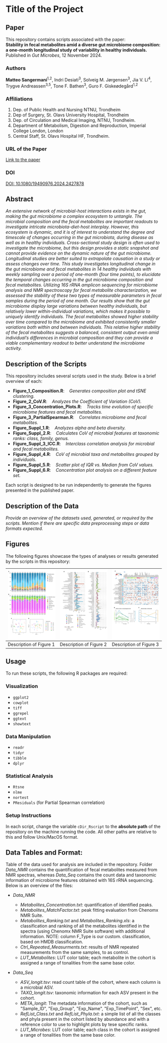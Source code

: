 # Title of the Project

## Paper
This repository contains scripts associated with the paper:  
**Stability in fecal metabolites amid a diverse gut microbiome composition: a one-month longitudinal study of variability in healthy individuals.**  
Published in *Gut Microbes*, 12 November 2024.

### Authors
**Matteo Sangermani**<sup>1,2</sup>, Indri Desiati<sup>3</sup>, Solveig M. Jørgensen<sup>3</sup>, Jia V. Li<sup>4</sup>, Trygve Andreassen<sup>3,5</sup>, Tone F. Bathen<sup>3</sup>, Guro F. Giskeødegård<sup>1,2</sup>

### Affiliations
1. Dep. of Public Health and Nursing NTNU, Trondheim
2. Dep of Surgery, St. Olavs University Hospital, Trondheim
3. Dep. of Circulation and Medical Imaging, NTNU, Trondheim.
4. Department of Metabolism, Digestion and Reproduction, Imperial College London, London
5. Central Staff, St. Olavs Hospital HF, Trondheim.

### URL of the Paper
[Link to the paper](URL_of_your_paper)

### DOI
[DOI: 10.1080/19490976.2024.2427878](https://doi.org/10.1080/19490976.2024.2427878)

## Abstract
*An extensive network of microbial-host interactions exists in the gut, making the gut microbiome a complex ecosystem to untangle. The microbial composition and the fecal metabolites are important readouts to investigate intricate microbiota-diet-host interplay. However, this ecosystem is dynamic, and it is of interest to understand the degree and timescale of changes occurring in the gut microbiota, during disease as well as in healthy individuals. Cross-sectional study design is often used to investigate the microbiome, but this design provides a static snapshot and cannot provide evidence on the dynamic nature of the gut microbiome. Longitudinal studies are better suited to extrapolate causation in a study or assess changes over time.
This study investigates longitudinal change in the gut microbiome and fecal metabolites in 14 healthy individuals with weekly sampling over a period of one-month (four time points), to elucidate the temporal changes occurring in the gut microbiome composition and fecal metabolites. Utilizing 16S rRNA amplicon sequencing for microbiome analysis and NMR spectroscopy for fecal metabolite characterization, we assessed the stability of these two types of measurable parameters in fecal samples during the period of one month. Our results show that the gut microbiome display large variations between healthy individuals, but relatively lower within-individual variations, which makes it possible to uniquely identify individuals. The fecal metabolites showed higher stability over time compared to the microbiome and exhibited consistently smaller variations both within and between individuals. This relative higher stability of the fecal metabolites suggests a balanced, consistent output even amid individual’s differences in microbial composition and they can provide a viable complementary readout to better understand the microbiome activity.*

## Description of the Scripts

This repository includes several scripts used in the study. Below is a brief overview of each:

- **Figure_1_Composition.R**: &nbsp;&nbsp;&nbsp;*Generates composition plot and tSNE clustering.*
- **Figure_2_CoV.R**: &nbsp;&nbsp;&nbsp;*Analyzes the Coefficient of Variation (CoV).*
- **Figure_3_Concentration_Plots.R**: &nbsp;&nbsp;&nbsp;*Tracks time evolution of specific microbiome features and fecal metabolites.*
- **Figure_3_PartialSpearman.R**: &nbsp;&nbsp;&nbsp;*Correlates microbiome and fecal metabolites.*
- **Figure_Suppl_1.R**: &nbsp;&nbsp;&nbsp;*Analyzes alpha and beta diversity.*
- **Figure_Suppl_2.R**: &nbsp;&nbsp;&nbsp;*Calculates CoV of microbial features at taxonomic ranks: class, family, genus.*
- **Figure_Suppl_3_ICC.R**: &nbsp;&nbsp;&nbsp;*Interclass correlation analysis for microbial and fecal metabolites.*
- **Figure_Suppl_4.R**: &nbsp;&nbsp;&nbsp;*CoV of microbial taxa and metabolites grouped by individuals.*
- **Figure_Suppl_5.R**: &nbsp;&nbsp;&nbsp;*Scatter plot of IQR vs. Median from CoV values.*
- **Figure_Suppl_6.R**: &nbsp;&nbsp;&nbsp;*Concentration plot analysis on a different feature set.*

Each script is designed to be run independently to generate the figures presented in the published paper.

## Description of the Data
*Provide an overview of the datasets used, generated, or required by the scripts. Mention if there are specific data preprocessing steps or data formats expected.*

## Figures
The following figures showcase the types of analyses or results generated by the scripts in this repository:

| ![Figure 1](Final_Figures/Figure_1.png) | ![Figure 2](Final_Figures/Figure_2.png) | ![Figure 3](Final_Figures/Figure_3.png) |
|---------------------------------------|---------------------------------------|---------------------------------------|
| Description of Figure 1               | Description of Figure 2               | Description of Figure 3               |

## Usage

To run these scripts, the following R packages are required:

### Visualization
- `ggplot2`
- `cowplot`
- `tiff`
- `ggrepel`
- `ggtext`
- `showtext`

### Data Manipulation
- `readr`
- `tidyr`
- `tibble`
- `dplyr`

### Statistical Analysis
- `Rtsne`
- `nlme`
- `nortest`
- `PResiduals` (for Partial Spearman correlation)

### Setup Instructions
In each script, change the variable `cDir_Rscript` to the **absolute path** of the repository on the machine running the code. All other paths are relative to this and follow Unix/MacOS format.


## Data Tables and Format:
Table of the data used for analysis are included in the repository. Folder *Data_NMR* contains the quantification of fecal metabolites measured from NMR spectras, whereas  *Data_Seq* contains the count data and taxonomic information of microbiome features obtained with 16S rRNA sequencing. Below is an overview of the files:
- *Data_NMR*
	- *Metabolites_Concentration.txt*: quantification of identified peaks.
	- *Metabolites_MatchFactor.txt*: peak fitting evaluation from Chenomx NMR Suite.
	- *Metabolites_Ranking.txt* and *Metabolites_Ranking.xls*: a classification and ranking of all the metabolites identified in the spectra (using Chenomx NMR Suite software) with additional information. NOTE: column F_Type is our custom. classification, based on HMDB classification.
	- *Ctrl_Repeated_Measurments.txt*: results of NMR repeated measurements from the same samples, to as control.
	- *LUT_Metabolites*: LUT color table; each metabolite in the cohort is assigned a range of tonalities from the same base color.
	
- *Data_Seq*
	- *ASV_longit.tsv*: read count table of the cohort, where each column is a microbial ASV.
	- *TAXO_longit.tsv*: taxonomic information for each ASV present in the cohort.
	- *META_longit*: The metadata information of the cohort, such as "Sample_ID", "Exp_Group", "Exp_Name", "Exp_TimePoint", "Sex", etc.
	- *RefList_Class.txt* and *RefList_Phyla.txt*: a simple list of all the classes and phyla present in the cohort listed by abundance and with a reference color to use to highlight plots by tese specific ranks.
	- *LUT_Microbes*: LUT color table; each class in the cohort is assigned a range of tonalities from the same base color.
















